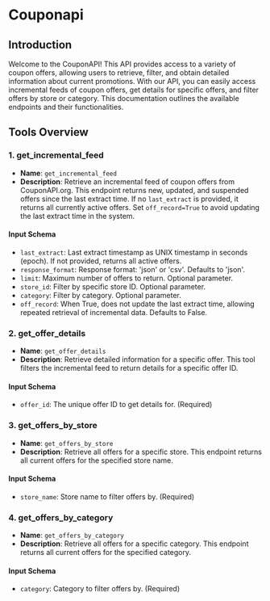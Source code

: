 # Couponapi

## Introduction

Welcome to the CouponAPI! This API provides access to a variety of coupon offers, allowing users to retrieve, filter, and obtain detailed information about current promotions. With our API, you can easily access incremental feeds of coupon offers, get details for specific offers, and filter offers by store or category. This documentation outlines the available endpoints and their functionalities.

## Tools Overview

### 1. get_incremental_feed

- **Name**: `get_incremental_feed`
- **Description**: Retrieve an incremental feed of coupon offers from CouponAPI.org. This endpoint returns new, updated, and suspended offers since the last extract time. If no `last_extract` is provided, it returns all currently active offers. Set `off_record=True` to avoid updating the last extract time in the system.

#### Input Schema

- `last_extract`: Last extract timestamp as UNIX timestamp in seconds (epoch). If not provided, returns all active offers.
- `response_format`: Response format: 'json' or 'csv'. Defaults to 'json'.
- `limit`: Maximum number of offers to return. Optional parameter.
- `store_id`: Filter by specific store ID. Optional parameter.
- `category`: Filter by category. Optional parameter.
- `off_record`: When True, does not update the last extract time, allowing repeated retrieval of incremental data. Defaults to False.

### 2. get_offer_details

- **Name**: `get_offer_details`
- **Description**: Retrieve detailed information for a specific offer. This tool filters the incremental feed to return details for a specific offer ID.

#### Input Schema

- `offer_id`: The unique offer ID to get details for. (Required)

### 3. get_offers_by_store

- **Name**: `get_offers_by_store`
- **Description**: Retrieve all offers for a specific store. This endpoint returns all current offers for the specified store name.

#### Input Schema

- `store_name`: Store name to filter offers by. (Required)

### 4. get_offers_by_category

- **Name**: `get_offers_by_category`
- **Description**: Retrieve all offers for a specific category. This endpoint returns all current offers for the specified category.

#### Input Schema

- `category`: Category to filter offers by. (Required)
